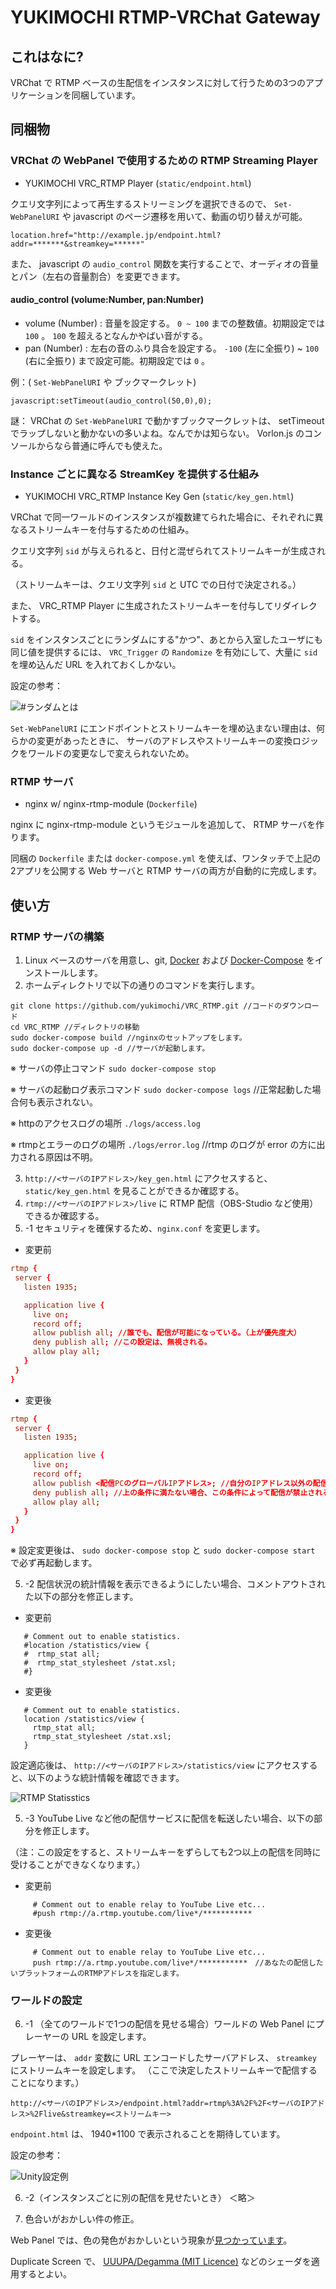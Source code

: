 # YUKIMOCHI RTMP-VRChat Gateway

## これはなに?
VRChat で RTMP ベースの生配信をインスタンスに対して行うための3つのアプリケーションを同梱しています。

## 同梱物

### VRChat の WebPanel で使用するための RTMP Streaming Player
 - YUKIMOCHI VRC_RTMP Player (`static/endpoint.html`)

クエリ文字列によって再生するストリーミングを選択できるので、 `Set-WebPanelURI` や javascript のページ遷移を用いて、動画の切り替えが可能。
````
location.href="http://example.jp/endpoint.html?addr=*******&streamkey=******"
````

また、 javascript の `audio_control` 関数を実行することで、オーディオの音量とパン（左右の音量割合）を変更できます。

#### audio_control (volume:Number, pan:Number)
  - volume (Number) : 音量を設定する。 `0 ~ 100` までの整数値。初期設定では `100` 。 `100` を超えるとなんかやばい音がする。
  - pan (Number) : 左右の音のふり具合を設定する。 `-100` (左に全振り) ~ `100` (右に全振り) まで設定可能。初期設定では `0` 。

  例：( `Set-WebPanelURI` や ブックマークレット)
  ````
  javascript:setTimeout(audio_control(50,0),0);
  ````
  謎： VRChat の `Set-WebPanelURI` で動かすブックマークレットは、 setTimeout でラップしないと動かないの多いよね。なんでかは知らない。 Vorlon.js のコンソールからなら普通に呼んでも使えた。

### Instance ごとに異なる StreamKey を提供する仕組み
 - YUKIMOCHI VRC_RTMP Instance Key Gen (`static/key_gen.html`)

VRChat で同一ワールドのインスタンスが複数建てられた場合に、それぞれに異なるストリームキーを付与するための仕組み。

クエリ文字列 `sid` が与えられると、日付と混ぜられてストリームキーが生成される。

（ストリームキーは、クエリ文字列 `sid` と UTC での日付で決定される。）

また、 VRC_RTMP Player に生成されたストリームキーを付与してリダイレクトする。

`sid` をインスタンスごとにランダムにする"かつ"、あとから入室したユーザにも同じ値を提供するには、 `VRC_Trigger` の `Randomize` を有効にして、大量に `sid` を埋め込んだ URL を入れておくしかない。

 設定の参考：

 ![#ランダムとは](docs/random.png)

 `Set-WebPanelURI` にエンドポイントとストリームキーを埋め込まない理由は、何らかの変更があったときに、 サーバのアドレスやストリームキーの変換ロジックをワールドの変更なしで変えられないため。

### RTMP サーバ
 - nginx w/ nginx-rtmp-module (`Dockerfile`)

nginx に nginx-rtmp-module というモジュールを追加して、 RTMP サーバを作ります。

同梱の `Dockerfile` または `docker-compose.yml` を使えば、ワンタッチで上記の2アプリを公開する Web サーバと RTMP サーバの両方が自動的に完成します。

## 使い方

### RTMP サーバの構築
 1. Linux ベースのサーバを用意し、git, [Docker](https://docs.docker.com/install/linux/docker-ce/ubuntu/) および [Docker-Compose](https://docs.docker.com/compose/install/#install-compose) をインストールします。
 2. ホームディレクトリで以下の通りのコマンドを実行します。
 ````
git clone https://github.com/yukimochi/VRC_RTMP.git //コードのダウンロード
cd VRC_RTMP //ディレクトリの移動
sudo docker-compose build //nginxのセットアップをします。
sudo docker-compose up -d //サーバが起動します。
 ````

 ※ サーバの停止コマンド `sudo docker-compose stop`

 ※ サーバの起動ログ表示コマンド `sudo docker-compose logs` //正常起動した場合何も表示されない。

 ※ httpのアクセスログの場所 `./logs/access.log`
 
 ※ rtmpとエラーのログの場所 `./logs/error.log` //rtmp のログが error の方に出力される原因は不明。

 3. `http://<サーバのIPアドレス>/key_gen.html` にアクセスすると、`static/key_gen.html` を見ることができるか確認する。
 4. `rtmp://<サーバのIPアドレス>/live` に RTMP 配信（OBS-Studio など使用）できるか確認する。
 5. -1 セキュリティを確保するため、`nginx.conf` を変更します。

  - 変更前
 ````nginx.conf 
rtmp {
  server {
    listen 1935;

    application live {
      live on;
      record off;
      allow publish all; //誰でも、配信が可能になっている。（上が優先度大）
      deny publish all; //この設定は、無視される。
      allow play all;
    }
  }
}

 ````

  - 変更後
 ````nginx.conf 
rtmp {
  server {
    listen 1935;

    application live {
      live on;
      record off;
      allow publish <配信PCのグローバルIPアドレス>; //自分のIPアドレス以外の配信は、許可されない。
      deny publish all; //上の条件に満たない場合、この条件によって配信が禁止される。
      allow play all;
    }
  }
}

 ````

 ※ 設定変更後は、 `sudo docker-compose stop` と `sudo docker-compose start` で必ず再起動します。

 5. -2 配信状況の統計情報を表示できるようにしたい場合、コメントアウトされた以下の部分を修正します。
  - 変更前
 ````
    # Comment out to enable statistics.
    #location /statistics/view {
    #  rtmp_stat all;
    #  rtmp_stat_stylesheet /stat.xsl;
    #}
 ````

  - 変更後
 ````
    # Comment out to enable statistics.
    location /statistics/view {
      rtmp_stat all;
      rtmp_stat_stylesheet /stat.xsl;
    }
 ````

 設定適応後は、 `http://<サーバのIPアドレス>/statistics/view` にアクセスすると、以下のような統計情報を確認できます。

 ![RTMP Statisstics](./docs/stat.png)

 5. -3 YouTube Live など他の配信サービスに配信を転送したい場合、以下の部分を修正します。
 
 （注：この設定をすると、ストリームキーをずらしても2つ以上の配信を同時に受けることができなくなります。）
  - 変更前
 ````
      # Comment out to enable relay to YouTube Live etc...
      #push rtmp://a.rtmp.youtube.com/live*/***********
 ````

  - 変更後
 ````
      # Comment out to enable relay to YouTube Live etc...
      push rtmp://a.rtmp.youtube.com/live*/***********　//あなたの配信したいプラットフォームのRTMPアドレスを指定します。
 ````

### ワールドの設定
 6. -1 （全てのワールドで1つの配信を見せる場合）ワールドの Web Panel にプレーヤーの URL を設定します。

 プレーヤーは、 `addr` 変数に URL エンコードしたサーバアドレス、 `streamkey` にストリームキーを設定します。
 （ここで決定したストリームキーで配信することになります。）

 `http://<サーバのIPアドレス>/endpoint.html?addr=rtmp%3A%2F%2F<サーバのIPアドレス>%2Flive&streamkey=<ストリームキー>`

 `endpoint.html` は、 1940*1100 で表示されることを期待しています。

 設定の参考：
 
 ![Unity設定例](docs/unity.png)

 6. -2（インスタンスごとに別の配信を見せたいとき） ＜略＞

 7. 色合いがおかしい件の修正。

 Web Panel では、色の発色がおかしいという現象が[見つかっています](http://uuupa.hatenablog.com/entry/2018/04/05/003936)。

 Duplicate Screen で、 [UUUPA/Degamma (MIT Licence)](https://github.com/UUUPA/Degamma) などのシェーダを適用するとよい。
